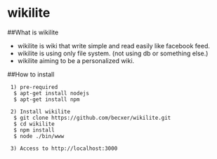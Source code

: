 
wikilite
======

##What is wikilite
 * wikilite is wiki that write simple and read easily like facebook feed.
 * wikilite is using only file system. (not using db or something else.)
 * wikilite aiming to be a personalized wiki. 

##How to install

```
 1) pre-required
  $ apt-get install nodejs
  $ apt-get install npm
 
 2) Install wikilite
  $ git clone https://github.com/becxer/wikilite.git
  $ cd wikilite
  $ npm install
  $ node ./bin/www

 3) Access to http://localhost:3000 

```
